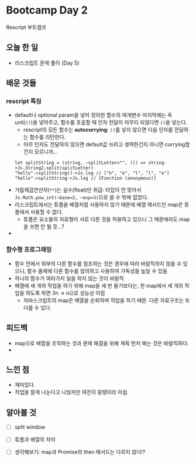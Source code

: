 # Bootcamp Day 2

Rescript 부트캠프

## 오늘 한 일
- 리스크립트 문제 풀이 (Day 5)

## 배운 것들

### rescript 특징
- default나 optional param을 넣어 정의한 함수의 매개변수 마지막에는 꼭 unit(`()`)을 넣어주고, 함수를 호출할 때 인자 전달이 마무리 되었다면 `()`을 넣는다.
  - rescript의 모든 함수는 **autocurrying**: `()`를 넣지 않으면 다음 인자를 전달하는 함수를 리턴한다. 
  - 아무 인자도 전달하지 않으면 default값 쓰려고 생략한건지 아니면 currying할건지 모르니까... 
  ```res
  let splitString = (string, ~splitLetter="", ()) => string->Js.String2.split(splitLetter)
  "hello"->splitString()->Js.log // ["h", "e", "l", "l", "o"]
  "hello"->splitString->Js.log // [Function (anonymous)]
  ```   
- 거듭제곱연산자(`**`)는 실수(float)만 취급: 타입이 안 맞아서 `Js.Math.pow_int(~base=2, ~exp=3)`으로 쓸 수 밖에 없었다.
- 리스크립트에서는 튜플을 배열처럼 사용하지 않기 때문에 배열 메서드인 map은 튜플에서 사용할 수 없다.
  - 튜플은 요소들의 자료형이 서로 다른 것을 허용하고 있으니 그 때문에라도 map을 쓰면 안 될 듯...?
- 

### 함수형 프로그래밍
- 함수 안에서 외부의 다른 함수를 참조하는 것은 경우에 따라 바람직하지 않을 수 있으니, 함수 몸체에 다른 함수를 정의하고 사용하여 가독성을 높일 수 있음 
- 하나의 함수가 여러가지 일을 하지 않는 것이 바람직
- 배열에 세 개의 작업을 하기 위해 map을 세 번 돌기보다는, 한 map에서 세 개의 작업을 하도록 하면 3n -> n으로 성능상 이점
  - 자바스크립트의 map은 배열을 순회하며 작업을 하기 때문. 다른 자료구조는 또 다를 수 있다.


## 피드백
- map으로 배열을 조작하는 것과 문제 해결을 위해 계획 먼저 짜는 것은 바람직하다.
- 

## 느낀 점
- 재미있다.
- 작업을 잘게 나눈다고 나눴지만 여전히 뭉탱이라 아쉽.


## 알아볼 것
- [ ] split window
- [ ] 튜플과 배열의 차이
- [ ] 생각해보기: map과 Promise의 then 메서드는 다르지 않다!?
 